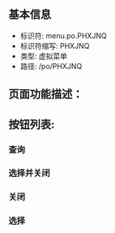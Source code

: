 
## 基本信息

- 标识符: menu.po.PHXJNQ
- 标识符缩写: PHXJNQ
- 类型: 虚拟菜单
- 路径: /po/PHXJNQ

## 页面功能描述：





## 按钮列表:


### 查询



### 选择并关闭



### 关闭



### 选择


